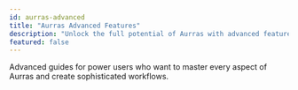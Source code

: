 ```yaml
---
id: aurras-advanced
title: "Aurras Advanced Features"
description: "Unlock the full potential of Aurras with advanced features, power-user workflows, and expert techniques."
featured: false
---
```


Advanced guides for power users who want to master every aspect of Aurras and create sophisticated workflows.
